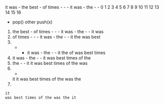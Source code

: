it was - the best - of times - - -  it was -  the -  -
0  1   2 3   4    5 6  7     8 9 10 11 12  13 14  15 16
- pop()
other push(x)

1. 
    the best - of times - - -  it was -  the -  -
    it
    was
2.
    of times - - -  it was -  the -  -
    it the
    was best 
3.
    - -  it was -  the -  -
    it the of
    was best times
4.
    it was -  the -  -
    it
    was best times of the 
5.
    the -  -
    it it
    was best times of the was
6.
    -
    it it
    was best times of the was the
7.
     
    it
    was best times of the was the it
